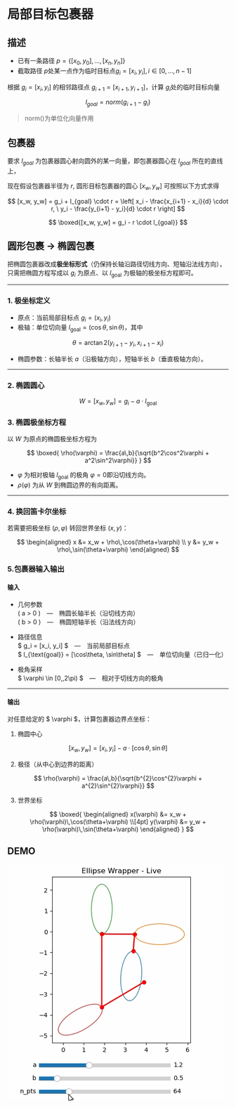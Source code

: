 # 局部目标包裹器

## 描述

- 已有一条路径 $p=\{[x_0,y_0],...,[x_n,y_n]\}$
- 截取路径 $p$处某一点作为临时目标点$g_{i}=[x_i,y_i], i\in[0,...,n-1]$

根据 $g_{i}=[x_i,y_i]$ 的相邻路径点 $g_{i+1}=[x_{i+1},y_{i+1}]$，计算 $g_i$处的临时目标向量

$$
l_{goal}=norm(g_{i+1}-g_i)
$$

> norm()为单位化向量作用

## 包裹器

要求 $l_{goal}$ 为包裹器圆心射向圆外的某一向量，即包裹器圆心在 $l_{goal}$ 所在的直线上，

现在假设包裹器半径为 $r$, 圆形目标包裹器的圆心 $[x_w,y_w]$ 可按照以下方式求得

$$
   [x_w, y_w] = g_i + l_{goal} \cdot r = \left[ x_i - \frac{x_{i+1} - x_i}{d} \cdot r, \ y_i - \frac{y_{i+1} - y_i}{d} \cdot r \right]
$$

$$
   \boxed{[x_w, y_w] = g_i - r \cdot l_{goal}}
$$

## 圆形包裹 $\rightarrow$ 椭圆包裹

把椭圆包裹器改成**极坐标形式**（仍保持长轴沿路径切线方向、短轴沿法线方向），只需把椭圆方程写成以 $g_i$ 为原点、以 $l_{\text{goal}}$ 为极轴的极坐标方程即可。

---

### 1. 极坐标定义
- 原点：当前局部目标点 $g_i = (x_i,y_i)$  
- 极轴：单位切向量 $l_{\text{goal}} = (\cos\theta,\sin\theta)$，其中  

$$
  \theta = \arctan2(y_{i+1}-y_i,\,x_{i+1}-x_i)
$$

- 椭圆参数：长轴半长 $a$（沿极轴方向），短轴半长 $b$（垂直极轴方向）。

---

### 2. 椭圆圆心

$$
 W = [x_w,y_w] = g_i - a\cdot l_{\text{goal}}
$$


### 3. 椭圆极坐标方程
以 $W$ 为原点的椭圆极坐标方程为  

$$
\boxed{
\rho(\varphi) = \frac{a\,b}{\sqrt{b^2\cos^2\varphi + a^2\sin^2\varphi}}
}
$$
- $\varphi$ 为相对极轴 $l_{\text{goal}}$ 的极角 $\varphi=0$即沿切线方向。  
- $\rho(\varphi)$ 为从 $W$ 到椭圆边界的有向距离。  

---

### 4. 换回笛卡尔坐标
若需要把极坐标 $(\rho,\varphi)$ 转回世界坐标 $(x,y)$：

$$
\begin{aligned}
x &= x_w + \rho\,\cos(\theta+\varphi) \\
y &= y_w + \rho\,\sin(\theta+\varphi)
\end{aligned}
$$

### 5.包裹器输入输出

#### **输入**
- 几何参数  
  \( a > 0 \) — 椭圆长轴半长（沿切线方向）  
  \( b > 0 \) — 椭圆短轴半长（沿法线方向）

- 路径信息  
  $ g_i = [x_i, y_i] $ — 当前局部目标点  
  $ l_{\text{goal}} = [\cos\theta, \sin\theta] $ — 单位切向量（已归一化）

- 极角采样  
  $ \varphi \in [0,\,2\pi) $ — 相对于切线方向的极角

---

#### **输出**  
对任意给定的 $ \varphi $，计算包裹器边界点坐标：

1. 椭圆中心  

$$
[x_w,\,y_w] = [x_i,\,y_i] - a \cdot [\cos\theta,\,\sin\theta]
$$

2. 极径（从中心到边界的距离） 

$$
\rho(\varphi) = \frac{a\,b}{\sqrt{b^{2}\cos^{2}\varphi + a^{2}\sin^{2}\varphi}}
$$

3. 世界坐标  

$$
\boxed{
\begin{aligned}
x(\varphi) &= x_w + \rho(\varphi)\,\cos(\theta+\varphi) \\[4pt]
y(\varphi) &= y_w + \rho(\varphi)\,\sin(\theta+\varphi)
\end{aligned}
}
$$


## DEMO

![](picture/wrapper.gif)